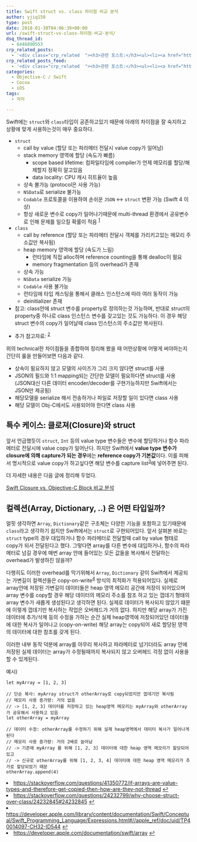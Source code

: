 ```yaml
---
title: Swift struct vs. class 차이점 비교 분석
author: yjiq150
type: post
date: 2018-01-30T04:06:39+00:00
url: /swift-struct-vs-class-차이점-비교-분석/
dsq_thread_id:
  - 6446890553
crp_related_posts:
  - '<div class="crp_related  "><h3>관련 포스트:</h3><ul><li><a href="https://www.letmecompile.com/redis-cluster-sentinel-overview/"     class="post-770"><span class="crp_title">레디스 클러스터, 센티넬 구성 및 동작 방식</span></a></li><li><a href="https://www.letmecompile.com/swift-closure-vs-objective-c-block/"     class="post-704"><span class="crp_title">Swift Closure vs. Objective-C Block 차이점 비교 분석</span></a></li><li><a href="https://www.letmecompile.com/mysql-innodb-lock-deadlock/"     class="post-763"><span class="crp_title">MySQL InnoDB lock & deadlock 이해하기</span></a></li><li><a href="https://www.letmecompile.com/kotlin-coroutine-vs-javascript-async-comparison/"     class="post-873"><span class="crp_title">JavaScript 개발자에게 Kotlin coroutine 10분만에 이해시키기</span></a></li><li><a href="https://www.letmecompile.com/api-auth-jwt-jwk-explained/"     class="post-800"><span class="crp_title">API 서버 인증을 위한 JWT와 JWK 이해하기</span></a></li></ul><div class="crp_clear"></div></div>'
crp_related_posts_feed:
  - '<div class="crp_related  "><h3>관련 포스트:</h3><ul><li><a href="https://www.letmecompile.com/redis-cluster-sentinel-overview/"     class="post-770"><span class="crp_title">레디스 클러스터, 센티넬 구성 및 동작 방식</span></a></li><li><a href="https://www.letmecompile.com/swift-closure-vs-objective-c-block/"     class="post-704"><span class="crp_title">Swift Closure vs. Objective-C Block 차이점 비교 분석</span></a></li><li><a href="https://www.letmecompile.com/mysql-innodb-lock-deadlock/"     class="post-763"><span class="crp_title">MySQL InnoDB lock & deadlock 이해하기</span></a></li><li><a href="https://www.letmecompile.com/kotlin-coroutine-vs-javascript-async-comparison/"     class="post-873"><span class="crp_title">JavaScript 개발자에게 Kotlin coroutine 10분만에 이해시키기</span></a></li><li><a href="https://www.letmecompile.com/api-auth-jwt-jwk-explained/"     class="post-800"><span class="crp_title">API 서버 인증을 위한 JWT와 JWK 이해하기</span></a></li></ul><div class="crp_clear"></div></div>'
categories:
  - Objective-C / Swift
  - Cocoa
  - iOS
tags:
  - 차이

---
```

Swift에는 `struct`와 `class`타입이 공존하고있기 때문에 아래의 차이점을 잘 숙지하고 상황에 맞게 사용하는것이 매우 중요하다.

  * `struct` 
      * call by value (할당 또는 파라메터 전달시 value copy가 일어남)
      * stack memory 영역에 할당 (속도가 빠름) 
          * scope based lifetime: 컴파일타임에 compiler가 언제 메모리를 할당/해제할지 정확히 알고있음
          * data locality: CPU 캐시 히트율이 높음
      * 상속 불가능 (protocol은 사용 가능)
      * `NSData`로 serialize 불가능
      * `Codable` 프로토콜을 이용하여 손쉬운 `JSON` <-> `struct` 변환 가능 (Swift 4 이상)
      * 항상 새로운 변수로 copy가 일어나기때문에 multi-thread 환경에서 공유변수로 인해 문제를 일으킬 확률이 적음 <sup id="fnref-706-thread_safe"><a href="#fn-706-thread_safe" class="jetpack-footnote">1</a></sup>
  * `class` 
      * call by reference (할당 또는 파라메터 전달시 객체를 가리키고있는 메모리 주소값만 복사됨)
      * heap memory 영역에 할당 (속도가 느림) 
          * 런타임에 직접 alloc하며 reference counting을 통해 dealloc이 필요
          * memory fragmentation 등의 overhead가 존재
      * 상속 가능
      * `NSData` serialize 가능
      * `Codable` 사용 불가능
      * 런타임에 타입 캐스팅을 통해서 클래스 인스턴스에 따라 여러 동작이 가능
      * deinitializer 존재
  * 참고: class안에 struct 변수를 property로 정의하는것 가능하며, 반대로 struct의 property중 하나로 class 인스턴스 변수를 갖고있는 것도 가능하다. 이 경우 해당 struct 변수의 copy가 일어날때 class 인스턴스의 주소값만 복사된다.</p> 
  * 추가 참고자료: <sup id="fnref-706-struct_vs_class1"><a href="#fn-706-struct_vs_class1" class="jetpack-footnote">2</a></sup>

위의 technical한 차이점들을 종합하여 정리해 봤을 때 어떤상황에 어떻게 써야하는지 간단히 룰을 만들어보면 다음과 같다.

  * 상속이 필요하지 않고 모델의 사이즈가 그리 크지 않다면 struct를 사용
  * JSON의 필드와 1:1 mapping되는 간단한 모델이 필요하다면 struct를 사용 (JSON대신 다른 데이터 encoder/decoder를 구현가능하지만 Swift에서는 JSON만 제공됨)
  * 해당모델을 serialize 해서 전송하거나 파일로 저장할 일이 있다면 class 사용
  * 해당 모델이 Obj-C에서도 사용되어야 한다면 class 사용

## 특수 케이스: 클로져(Closure)와 struct

앞서 언급했듯이 `struct`, `Int` 등의 value type 변수들은 변수에 할당하거나 함수 파라메터로 전달시에 value copy가 일어난다. 하지만 Swift에서 **value type 변수가 closure에 의해 capture가 되는 경우**에는 **reference copy가 기본값**이다. 이를 피해서 명시적으로 value copy가 하고싶다면 해당 변수를 capture list<sup id="fnref-706-capture_list"><a href="#fn-706-capture_list" class="jetpack-footnote">3</a></sup>에 넣어주면 된다.

더 자세한 내용은 다음 글에 정리해 두었다.

[Swift Closure vs. Objective-C Block 비교 분석][1]

## 컬렉션(Array, Dictionary, ..) 은 어떤 타입일까?

얼핏 생각하면 `Array`, `Dictionary`같은 구조체는 다양한 기능을 포함하고 있기때문에 `class`라고 생각하기 쉽지만 Swift에서는 `struct`로 구현되어있다. 앞서 살펴본 바로는 `struct` type의 경우 대입하거나 함수 파라메터로 전달할때 call by value 형태로 copy가 되서 전달된다고 했다. 그렇다면 array를 다른 변수에 대입하거나, 함수의 파라메터로 넘길 경우에 매번 array 안에 들어있는 모든 값들을 복사해서 전달하는 overhead가 발생하진 않을까?

다행히도 이러한 overhead를 막기위해서 `Array`, `Dictionary` 같이 Swift에서 제공되는 가변길이 컬렉션들은 copy-on-write<sup id="fnref-706-copy_on_write"><a href="#fn-706-copy_on_write" class="jetpack-footnote">4</a></sup> 방식의 최적화가 적용되어있다. 실제로 array안에 저장된 가변길이 데이터들은 heap 영역 메모리 공간에 저장이 되어있으며 array 변수를 copy할 경우 해당 데이터의 메모리 주소를 참조 하고 있는 껍데기 형태의 array 변수가 새롭게 생성된다고 생각하면 된다. 실제로 데이터가 복사되지 않았기 떄문에 이렇게 껍데기만 복사하는 작업은 오버헤드가 거의 없다. 하지만 해당 array가 가진 데이터에 추가/삭제 등의 수정을 가하는 순간 실제 heap영역에 저장되어있던 데이터들에 대한 복사가 일어나고 (copy-on-write) 해당 array는 copy되어 새로 할당된 영역의 데이터에 대한 참조를 갖게 된다.

이러한 내부 동작 덕분에 array를 아무리 복사하고 파라메터로 넘기더라도 array 안에 저장된 실제 데이터는 array가 수정될때까지 복사되지 않고 오버헤드 걱정 없이 사용을 할 수 있게된다.

예시)

    let myArray = [1, 2, 3]
    
    // 단순 복사: myArray struct가 otherArray로 copy되었지만 껍데기만 복사됨
    // 메모리 사용 증가량: 거의 없음
    // -> [1, 2, 3] 데이터를 저장하고 있는 heap영역 메모리는 myArray와 otherArray가 공유해서 사용하고 있음
    let otherArray = myArray
    
    // 데이터 수정: otherArray를 수정하기 위해 실제 heap영역에서 데이터 복사가 일어나게 된다
    // 메모리 사용 증가량: 거의 2배로 늘어남
    // -> 기존에 myArray 를 위해 [1, 2, 3] 데이터에 대한 heap 영역 메모리가 할당되어있고
    // -> 신규로 otherArray를 위해 [1, 2, 3, 4] 데이터에 대한 heap 영역 메모리가 추가로 할당되었기 때문
    otherArray.append(4)
    

<li id="fn-706-thread_safe">
  <a href="https://stackoverflow.com/questions/41350772/if-arrays-are-value-types-and-therefore-get-copied-then-how-are-they-not-thread">https://stackoverflow.com/questions/41350772/if-arrays-are-value-types-and-therefore-get-copied-then-how-are-they-not-thread</a>&#160;<a href="#fnref-706-thread_safe">&#8617;</a>
</li>
<li id="fn-706-struct_vs_class1">
  <a href="https://stackoverflow.com/questions/24232799/why-choose-struct-over-class/24232845#24232845">https://stackoverflow.com/questions/24232799/why-choose-struct-over-class/24232845#24232845</a>&#160;<a href="#fnref-706-struct_vs_class1">&#8617;</a>
</li>
<li id="fn-706-capture_list">
  <a href="https://developer.apple.com/library/content/documentation/Swift/Conceptual/Swift_Programming_Language/Expressions.html#//apple_ref/doc/uid/TP40014097-CH32-ID544">https://developer.apple.com/library/content/documentation/Swift/Conceptual/Swift_Programming_Language/Expressions.html#//apple_ref/doc/uid/TP40014097-CH32-ID544</a>&#160;<a href="#fnref-706-capture_list">&#8617;</a>
</li>
<li id="fn-706-copy_on_write">
  <a href="https://developer.apple.com/documentation/swift/array">https://developer.apple.com/documentation/swift/array</a>&#160;<a href="#fnref-706-copy_on_write">&#8617;</a> </fn></footnotes>

 [1]: https://www.letmecompile.com/swift-closure-vs-objective-c-block/